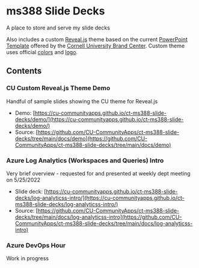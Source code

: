 # ms388 Slide Decks

A place to store and serve my slide decks

Also includes a custom [Reveal.js](https://revealjs.com/) theme based on the current [PowerPoint Template](https://brand.cornell.edu/downloads/secure/powerpoint/cornell-ppt-template-blank-2020.pptx) offered by the [Cornell University Brand Center](https://brand.cornell.edu/). Custom theme uses official [colors](https://brand.cornell.edu/design-center/colors/) and [logo](https://brand.cornell.edu/downloads/).

## Contents

### CU Custom Reveal.js Theme Demo

Handful of sample slides showing the CU theme for Reveal.js

- Demo: [https://cu-communityapps.github.io/ct-ms388-slide-decks/demo/](https://cu-communityapps.github.io/ct-ms388-slide-decks/demo/)
- Source: [https://github.com/CU-CommunityApps/ct-ms388-slide-decks/tree/main/docs/demo](https://github.com/CU-CommunityApps/ct-ms388-slide-decks/tree/main/docs/demo)

### Azure Log Analytics (Workspaces and Queries) Intro

Very brief overview - requested for and presented at weekly dept meeting on 5/25/2022

- Slide deck: [https://cu-communityapps.github.io/ct-ms388-slide-decks/log-analyticss-intro/](https://cu-communityapps.github.io/ct-ms388-slide-decks/log-analyticss-intro/)
- Source: [https://github.com/CU-CommunityApps/ct-ms388-slide-decks/tree/main/docs/log-analyticss-intro](https://github.com/CU-CommunityApps/ct-ms388-slide-decks/tree/main/docs/log-analyticss-intro)

### Azure DevOps Hour

Work in progress
